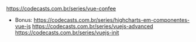 https://codecasts.com.br/series/vue-confee

- Bonus: https://codecasts.com.br/series/highcharts-em-componentes-vue-js
	 https://codecasts.com.br/series/vuejs-advanced
	 https://codecasts.com.br/series/vuejs-init
